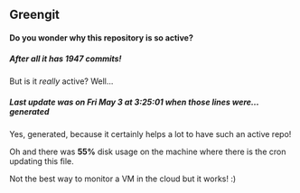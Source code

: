 ## Greengit

#### Do you wonder why this repository is so active?

##### After all it has 1947 commits!

But is it *really* active? Well...

##### Last update was on Fri May 3 at 3:25:01 when those lines were... generated

Yes, generated, because it certainly helps a lot to have such an active repo!

Oh and there was **55%** disk usage on the machine
where there is the cron updating this file.

Not the best way to monitor a VM in the cloud but it works! :)
